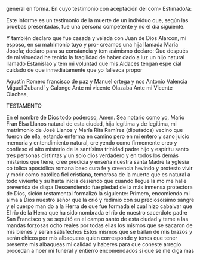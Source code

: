 general en forma. En cuyo testimonio con aceptación del com-
Estimado/a:

Este informe es un testimonio de la muerte de un individuo que, según las pruebas presentadas, fue una persona competente y no el día siguiente.

Y también declaro que fue casada y velada con Juan de Dios Alarcon, mi esposo, en su matrimonio tuyo y pro-
creamos una hija llamada Maria Josefa; declaro para su constancia
y tem asimismo declaro: Que después de mi viruedad he
tenido la fragilidad de haber dado a luz un hijo natural
llamado Estanislao
y tem mi voluntad que mis Aldaces tengan
espe
cial cuidado de que inmediatamente que yo fallezca propor

Agustín Romero
francisco de paz y
Manuel ortega y
nos
Antonio Valencia
Miguel Zubandí y Calonge
Ante mi vicente Olazaba
Ante mi Vicente Olachea,

TESTAMENTO

En el nombre de Dios todo poderoso, Amen. Sea notario como yo, Mario Fran
Elsa Llanos natural de esta ciudad, hija legítima y de legítima, mi matrimonio de José Llanos y María Rita Ramírez (diputados) vecino que fueron de ella, estando enferma en camino pero en mi entero y sano juicio memoria y entendimiento natural, cre
yendo como firmemente creo y confieso el alto misterio de la santísima trinidad padre hijo y espíritu santo tres personas distintas y un solo dios verdadero y en todos los demás misterios que tiene, cree predicía y enseña nuestra santa Madre la yglesia co
tolica apostólica romana baxo cura fe y creencia hevindo y protesto vivir y morir como católica fiel cristiana, temorosa de la muerte que es natural a todo viviente y su harta inicia desiendo que cuando llegue la mo me halle prevenida de dispa
Descendiendo fue piedad de la más inmensa protectora de Dios, sición testamental formalizó la siguiente: Primero, encomiendo mi alma a Dios nuestro señor que la crió y redimio con su preciosoísimo sangre y el cuerpo man do a la Herra de que fue formada el cual hizo cabalvar que
El río de la Herra que ha sido nombrada el río de nuestro sacerdote padre San Francisco y se sepultó en el campo santo de esta ciudad y teme a las mandas forzosas ocho reales por todas ellas los mismos que se sacaron de mis bienes y serán satisfechos
Estos mismos que se bailan de mis brazos y serán chicos por mis albaqueas quien corresponde y tenes que tener presente mis albaqueas mi calidad y haberes para que coneste arreglo procedan a hoer mi funeral y entierro encomendados si que se me diga mas